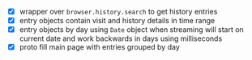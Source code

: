* [X] wrapper over `browser.history.search` to get history entries
* [X] entry objects contain visit and history details in time range
* [X] entry objects by day using `Date` object
  when streaming will start on current date and work backwards in days using milliseconds
* [X] proto fill main page with entries grouped by day